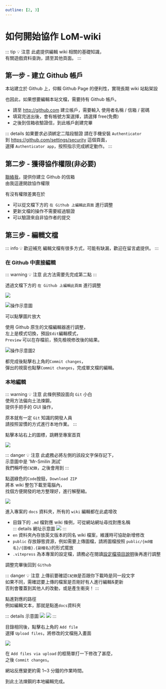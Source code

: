 ```yaml
---
outline: [2, 3]
---
```


# 如何開始協作 LoM-wiki

::: tip 💡 注意
此處提供編輯 wiki 相關的基礎知識，  
有關遊戲資料查詢，請至其他頁面。
:::

## 第一步 - 建立 Github 帳戶

本站建立於 Github 上，仰賴 Github Page 的便利性，實現長期 wiki 站點架設

也因此，如果想要編輯本站文檔，需要持有 Github 帳戶。

- 請至 http://github.com 建立帳戶，需要輸入 使用者名稱 / 信箱 / 密碼
- 填寫完送出後，會有帳號方案選擇，請選擇 free(免費)
- 之後到信箱收驗證信，到此帳戶創建完畢

::: details 如果要求必須綁定二階段驗證
請在手機安裝 `Authenticator`  
到 https://github.com/settings/security 這個頁面，  
選擇 `Authenticator app`，按照指示完成綁定動作。
:::

## 第二步 - 獲得協作權限(非必要)

[聯絡我](mailto:lion31lion31@gmail.com)，提供你建立 Github 的信箱  
由我這邊開啟協作權限

有沒有權限差異在於

- 可以從文檔下方的 `在 Github 上編輯此頁面` 進行調整
- 更新文檔的操作不需要經過驗證
- 可以驗證來自非協作者的提交

## 第三步 - 編輯文檔

::: info 💡 歡迎補充
編輯文檔有很多方式，可能有缺漏，歡迎在留言處提供。
:::

### 在 Github 中直接編輯

::: warning 💡 注意
此方法需要先完成第二點
:::

透過文檔下方的 `在 Github 上編輯此頁面` 進行調整

![](/images/1-1-devlep-start/01.jpg)

![操作示意圖](/images/1-1-devlep-start/02.jpg)

可以點擊圖片放大

使用 Github 原生的文檔編輯器進行調整，  
左上是模式切換，預設`Edit`編輯模式，  
`Preview` 可以在存檔前，預先檢視修改後的結果。

![操作示意圖2](/images/1-1-devlep-start/03.jpg)

都完成後點擊右上角的`Commit changes`，  
彈出的視窗也點擊`Commit changes`，完成單文檔的編輯。

### 本地編輯

::: warning 💡 注意
此條例預設面向 `Git` 小白  
使用方法偏向土法煉鋼，  
提供手把手的 GUI 操作，

原本就有一定 `Git` 知識的開發人員  
請按照習慣的方式進行本地作業。
:::

點擊本站右上的圖標，跳轉至專案首頁

![](/images/1-1-devlep-start/04.jpg)

::: danger 💡 注意
此處務必將左側的該段文字保存記下，  
示意圖中是 'Mr-Smilin 測試'  
我們稱呼他`C紀錄`，之後會用到
:::

點選綠色的`Code`按鈕，`Download ZIP`  
將本 wiki 整包下載至電腦內，  
找個方便開發的地方整理好，進行解壓縮。

![](/images/1-1-devlep-start/05.jpg)

進入專案的 `docs` 資料夾，所有的 `wiki` 編輯都在此處增改

- 目錄下的 `.md` 檔對應 wiki 條例，可從網站網址尋找對應名稱  
  ::: details 網址示意圖
  ![](/images/1-1-devlep-start/06.jpg)
  :::
- `en` 資料夾內存放英文版本的同名 wiki 檔案，維護時可協助新增修改
- `public` 存放靜態資源，例如需要上傳圖檔，請將圖檔按照 `public/{md檔名}/{圖檔}.{副檔名}`的形式擺放
- `.vitepress` 為本專案的設定檔，請務必在閱讀[設定檔項目說明](/1-2-devlep-vitepress)後再進行調整

調整完畢後回到 `Github`

::: danger 💡 注意
上傳前要確認`C紀錄`是否跟你下載時是同一段文字  
如果不同，需確認要上傳的檔案是否剛好有人進行編輯&更新  
否則會覆蓋到其他人的改動，或是產生衝突！
:::

點進對應的路徑  
例如編輯文本，那就是點進`docs`資料夾

::: details 示意圖
![](/images/1-1-devlep-start/07.jpg)
![](/images/1-1-devlep-start/08.jpg)
:::

目錄相同後，點擊右上角的 `Add file`  
選擇 `Upload files`，將修改的文檔拖入畫面

![](/images/1-1-devlep-start/08.jpg)

在 `Add files via upload` 的框簡單打一下修改了甚麼，  
之後 `Commit changes`。

網站反應變更約需 1~3 分鐘的作業時間。

到此土法煉鋼的本地編輯完成。
